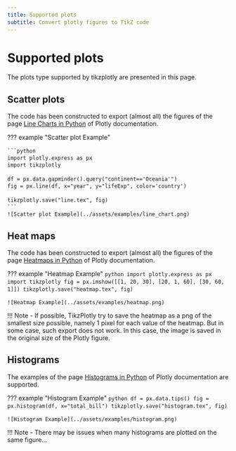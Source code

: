 ```yaml
---
title: Supported plots
subtitle: Convert plotly figures to TikZ code
---
```



# Supported plots

The plots type supported by tikzplotly are presented in this page.


## Scatter plots

The code has been constructed to export (almost all) the figures of the page [Line Charts in Python](https://plotly.com/python/line-charts/) of Plotly documentation.

??? example "Scatter plot Example"

    ```python
    import plotly.express as px
    import tikzplotly

    df = px.data.gapminder().query("continent=='Oceania'")
    fig = px.line(df, x="year", y="lifeExp", color='country')

    tikzplotly.save("line.tex", fig)
    ```
    ![Scatter plot Example](../assets/examples/line_chart.png)


## Heat maps

The code has been constructed to export (almost all) the figures of the page [Heatmaps in Python](https://plotly.com/python/heatmaps/) of Plotly documentation.

??? example "Heatmap Example"
    ```python
    import plotly.express as px
    import tikzplotly
    fig = px.imshow([[1, 20, 30],
                    [20, 1, 60],
                    [30, 60, 1]])
    tikzplotly.save("heatmap.tex", fig)
    ```

    ![Heatmap Example](../assets/examples/heatmap.png)

!!! Note
    - If possible, TikzPlotly try to save the heatmap as a png of the smallest size possible, namely 1 pixel for each value of the heatmap. But in some case, such export does not work. In this case, the image is saved in the original size of the Plotly figure.


## Histograms

The examples of the page [Histograms in Python](https://plotly.com/python/histograms/) of Plotly documentation are supported.

??? example "Histogram Example"
    ```python
    df = px.data.tips()
    fig = px.histogram(df, x="total_bill")
    tikzplotly.save("histogram.tex", fig)
    ```

    ![Histogram Example](../assets/examples/histogram.png)

!!! Note
    - There may be issues when many histograms are plotted on the same figure...
